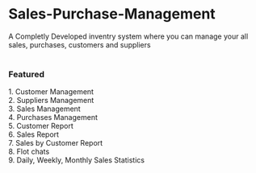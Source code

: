 # Sales-Purchase-Management
A Completly Developed inventry system where you can manage your all sales, purchases, customers and suppliers  
<br>
<h3>Featured </h3>
1. Customer Management <br> 
2. Suppliers Management <br> 
3. Sales Management <br> 
4. Purchases Management <br> 
5. Customer Report <br> 
6. Sales Report <br> 
7. Sales by Customer Report <br> 
8. Flot chats <br>
9. Daily, Weekly, Monthly Sales Statistics



